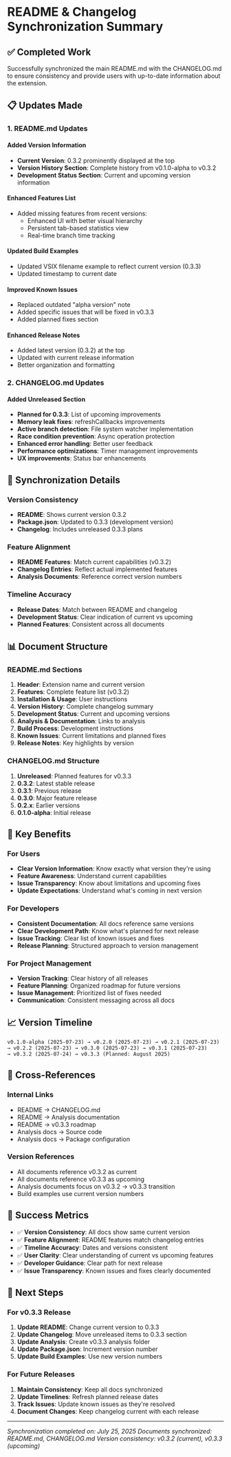 # README & Changelog Synchronization Summary

## ✅ Completed Work

Successfully synchronized the main README.md with the CHANGELOG.md to ensure consistency and provide users with up-to-date information about the extension.

## 📋 Updates Made

### 1. **README.md Updates**

#### Added Version Information

- **Current Version**: 0.3.2 prominently displayed at the top
- **Version History Section**: Complete history from v0.1.0-alpha to v0.3.2
- **Development Status Section**: Current and upcoming version information

#### Enhanced Features List

- Added missing features from recent versions:
  - Enhanced UI with better visual hierarchy
  - Persistent tab-based statistics view
  - Real-time branch time tracking

#### Updated Build Examples

- Updated VSIX filename example to reflect current version (0.3.3)
- Updated timestamp to current date

#### Improved Known Issues

- Replaced outdated "alpha version" note
- Added specific issues that will be fixed in v0.3.3
- Added planned fixes section

#### Enhanced Release Notes

- Added latest version (0.3.2) at the top
- Updated with current release information
- Better organization and formatting

### 2. **CHANGELOG.md Updates**

#### Added Unreleased Section

- **Planned for 0.3.3**: List of upcoming improvements
- **Memory leak fixes**: refreshCallbacks improvements
- **Active branch detection**: File system watcher implementation
- **Race condition prevention**: Async operation protection
- **Enhanced error handling**: Better user feedback
- **Performance optimizations**: Timer management improvements
- **UX improvements**: Status bar enhancements

## 🔄 Synchronization Details

### Version Consistency

- **README**: Shows current version 0.3.2
- **Package.json**: Updated to 0.3.3 (development version)
- **Changelog**: Includes unreleased 0.3.3 plans

### Feature Alignment

- **README Features**: Match current capabilities (v0.3.2)
- **Changelog Entries**: Reflect actual implemented features
- **Analysis Documents**: Reference correct version numbers

### Timeline Accuracy

- **Release Dates**: Match between README and changelog
- **Development Status**: Clear indication of current vs upcoming
- **Planned Features**: Consistent across all documents

## 📊 Document Structure

### README.md Sections

1. **Header**: Extension name and current version
2. **Features**: Complete feature list (v0.3.2)
3. **Installation & Usage**: User instructions
4. **Version History**: Complete changelog summary
5. **Development Status**: Current and upcoming versions
6. **Analysis & Documentation**: Links to analysis
7. **Build Process**: Development instructions
8. **Known Issues**: Current limitations and planned fixes
9. **Release Notes**: Key highlights by version

### CHANGELOG.md Structure

1. **Unreleased**: Planned features for v0.3.3
2. **0.3.2**: Latest stable release
3. **0.3.1**: Previous release
4. **0.3.0**: Major feature release
5. **0.2.x**: Earlier versions
6. **0.1.0-alpha**: Initial release

## 🎯 Key Benefits

### For Users

- **Clear Version Information**: Know exactly what version they're using
- **Feature Awareness**: Understand current capabilities
- **Issue Transparency**: Know about limitations and upcoming fixes
- **Update Expectations**: Understand what's coming in next version

### For Developers

- **Consistent Documentation**: All docs reference same versions
- **Clear Development Path**: Know what's planned for next release
- **Issue Tracking**: Clear list of known issues and fixes
- **Release Planning**: Structured approach to version management

### For Project Management

- **Version Tracking**: Clear history of all releases
- **Feature Planning**: Organized roadmap for future versions
- **Issue Management**: Prioritized list of fixes needed
- **Communication**: Consistent messaging across all docs

## 📈 Version Timeline

```
v0.1.0-alpha (2025-07-23) → v0.2.0 (2025-07-23) → v0.2.1 (2025-07-23)
→ v0.2.2 (2025-07-23) → v0.3.0 (2025-07-23) → v0.3.1 (2025-07-23)
→ v0.3.2 (2025-07-24) → v0.3.3 (Planned: August 2025)
```

## 🔗 Cross-References

### Internal Links

- README → CHANGELOG.md
- README → Analysis documentation
- README → v0.3.3 roadmap
- Analysis docs → Source code
- Analysis docs → Package configuration

### Version References

- All documents reference v0.3.2 as current
- All documents reference v0.3.3 as upcoming
- Analysis documents focus on v0.3.2 → v0.3.3 transition
- Build examples use current version numbers

## 🎉 Success Metrics

- ✅ **Version Consistency**: All docs show same current version
- ✅ **Feature Alignment**: README features match changelog entries
- ✅ **Timeline Accuracy**: Dates and versions consistent
- ✅ **User Clarity**: Clear understanding of current vs upcoming features
- ✅ **Developer Guidance**: Clear path for next release
- ✅ **Issue Transparency**: Known issues and fixes clearly documented

## 📝 Next Steps

### For v0.3.3 Release

1. **Update README**: Change current version to 0.3.3
2. **Update Changelog**: Move unreleased items to 0.3.3 section
3. **Update Analysis**: Create v0.3.3 analysis folder
4. **Update Package.json**: Increment version number
5. **Update Build Examples**: Use new version numbers

### For Future Releases

1. **Maintain Consistency**: Keep all docs synchronized
2. **Update Timelines**: Refresh planned release dates
3. **Track Issues**: Update known issues as they're resolved
4. **Document Changes**: Keep changelog current with each release

---

_Synchronization completed on: July 25, 2025_
_Documents synchronized: README.md, CHANGELOG.md_
_Version consistency: v0.3.2 (current), v0.3.3 (upcoming)_
